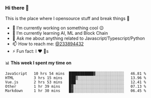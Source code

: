 ### Hi there 👋

<!--
**a233894432/a233894432** is a ✨ _special_ ✨ repository because its `README.md` (this file) appears on your GitHub profile.

Here are some ideas to get you started:

- 🔭 I’m currently working on ...
- 🌱 I’m currently learning ...
- 👯 I’m looking to collaborate on ...
- 🤔 I’m looking for help with ...
- 💬 Ask me about ...
- 📫 How to reach me: ...
- 😄 Pronouns: ...
- ⚡ Fun fact: ...
-->
 
 
This is the place where I opensource stuff and break things :rofl:

- 🔭 I’m currently working on something cool :wink:
- 🌱 I’m currently learning AI, ML and Block Chain
- 💬 Ask me about anything related to Javascript/Typescript/Python
- 📫 How to reach me: [@233894432](https://twitter.com/233894432)
- ⚡ Fun fact: I :heart: :dog:s

📊 **This week I spent my time on**
<!--START_SECTION:waka-->
```text
JavaScript   10 hrs 54 mins  ███████████▓░░░░░░░░░░░░░   46.81 % 
HTML         3 hrs 15 mins   ███▒░░░░░░░░░░░░░░░░░░░░░   13.96 % 
Vue.js       2 hrs 53 mins   ███░░░░░░░░░░░░░░░░░░░░░░   12.41 % 
Other        1 hr 39 mins    █▓░░░░░░░░░░░░░░░░░░░░░░░   07.13 % 
Markdown     1 hr 30 mins    █▓░░░░░░░░░░░░░░░░░░░░░░░   06.45 % 
```
<!--END_SECTION:waka-->
